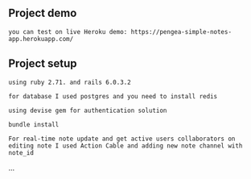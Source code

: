 ## Project demo

```
you can test on live Heroku demo: https://pengea-simple-notes-app.herokuapp.com/
```

## Project setup
```
using ruby 2.71. and rails 6.0.3.2
```
```
for database I used postgres and you need to install redis
```
```
using devise gem for authentication solution
```
```
bundle install
```
```
For real-time note update and get active users collaborators on editing note I used Action Cable and adding new note channel with note_id
```
...
